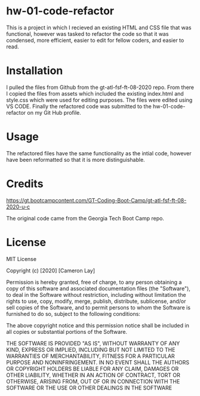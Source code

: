 # hw-01-code-refactor

This is a project in which I recieved an existing HTML and CSS file that was functional, however was tasked to refactor the code so that it was condensed, more efficient, easier to edit for fellow coders, and easier to read. 

# Installation

I pulled the files from Github from the gt-atl-fsf-ft-08-2020 repo. From there I copied the files from assets which included the existing index.html and style.css which were used for editing purposes. The files were edited using VS CODE. Finally the refactored code was submitted to the hw-01-code-refactor on my Git Hub profile.

# Usage
The refactored files have the same functionality as the intial code, however have been reformatted so that it is more distinguishable. 

# Credits
https://gt.bootcampcontent.com/GT-Coding-Boot-Camp/gt-atl-fsf-ft-08-2020-u-c

The original code came from the Georgia Tech Boot Camp repo.

# License
MIT License

Copyright (c) [2020] [Cameron Lay]

Permission is hereby granted, free of charge, to any person obtaining a copy
of this software and associated documentation files (the "Software"), to deal
in the Software without restriction, including without limitation the rights
to use, copy, modify, merge, publish, distribute, sublicense, and/or sell
copies of the Software, and to permit persons to whom the Software is
furnished to do so, subject to the following conditions:

The above copyright notice and this permission notice shall be included in all
copies or substantial portions of the Software.

THE SOFTWARE IS PROVIDED "AS IS", WITHOUT WARRANTY OF ANY KIND, EXPRESS OR
IMPLIED, INCLUDING BUT NOT LIMITED TO THE WARRANTIES OF MERCHANTABILITY,
FITNESS FOR A PARTICULAR PURPOSE AND NONINFRINGEMENT. IN NO EVENT SHALL THE
AUTHORS OR COPYRIGHT HOLDERS BE LIABLE FOR ANY CLAIM, DAMAGES OR OTHER
LIABILITY, WHETHER IN AN ACTION OF CONTRACT, TORT OR OTHERWISE, ARISING FROM,
OUT OF OR IN CONNECTION WITH THE SOFTWARE OR THE USE OR OTHER DEALINGS IN THE
SOFTWARE



